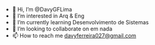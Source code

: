 - 👋 Hi, I’m @DavyGFLima
- 👀 I’m interested in Arq & Eng
- 🌱 I’m currently learning Desenvolvimento de Sistemas
- 💞️ I’m looking to collaborate on  em nada
- 📫 How to reach me  davyferreira027@gmail.com 

<!---
DavyGFLima/DavyGFLima is a ✨ special ✨ repository because its `README.md` (this file) appears on your GitHub profile.
You can click the Preview link to take a look at your changes.
--->
